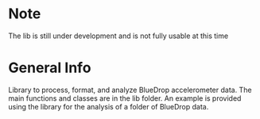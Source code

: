# Note
The lib is still under development and is not fully usable at this time

# General Info
Library to process, format, and analyze BlueDrop accelerometer data. The main functions and classes are in the lib folder. An example is provided using the library for the analysis of a folder of BlueDrop data.

